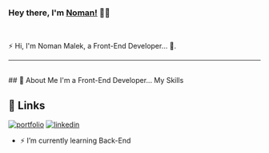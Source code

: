 ### Hey there, I'm [Noman!](https://nomanmalek18.github.io)  👨‍💻

<br />

⚡ Hi, I'm Noman Malek, a Front-End Developer...  🚀.
<br />

---

<br />
## 🚀 About Me
I'm a Front-End Developer...
My Skills 
 

## 🔗 Links
[![portfolio](https://img.shields.io/badge/my_portfolio-000?style=for-the-badge&logo=ko-fi&logoColor=white)](https://katherineoelsner.com/)
[![linkedin](https://img.shields.io/badge/linkedin-0A66C2?style=for-the-badge&logo=linkedin&logoColor=white)](https://www.linkedin.com/)



- ⚡ I’m currently learning Back-End 
<!---
nomanmalek18/nomanmalek18 is a ✨ special ✨ repository because its `README.md` (this file) appears on your GitHub profile.
You can click the Preview link to take a look at your changes.
--->
